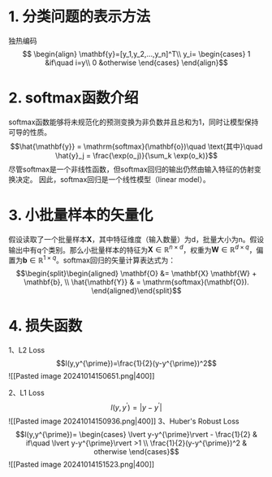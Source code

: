 # 1. 分类问题的表示方法
独热编码
$$
\begin{align}
\mathbf{y}=[y_1,y_2,...,y_n]^T\\
y_i=
\begin{cases}
1 &if\quad i=y\\
0 &otherwise
\end{cases}
\end{align}$$
# 2. softmax函数介绍
softmax函数能够将未规范化的预测变换为非负数并且总和为1，同时让模型保持 可导的性质。
$$\hat{\mathbf{y}} = \mathrm{softmax}(\mathbf{o})\quad \text{其中}\quad \hat{y}_j = \frac{\exp(o_j)}{\sum_k \exp(o_k)}$$
尽管softmax是一个非线性函数，但softmax回归的输出仍然由输入特征的仿射变换决定。 因此，softmax回归是一个线性模型（linear model）。

# 3. 小批量样本的矢量化
假设读取了一个批量样本$\mathbf{X}$，其中特征维度（输入数量）为d，批量大小为n。假设输出中有q个类别。那么小批量样本的特征为$\mathbf{X} \in \mathbb{R}^{n \times d}$，权重为$\mathbf{W} \in \mathbb{R}^{d \times q}$，偏置为$\mathbf{b} \in \mathbb{R}^{1\times q}$。softmax回归的矢量计算表达式为：
$$\begin{split}\begin{aligned} \mathbf{O} &= \mathbf{X} \mathbf{W} + \mathbf{b}, \\ \hat{\mathbf{Y}} & = \mathrm{softmax}(\mathbf{O}). \end{aligned}\end{split}$$

# 4. 损失函数
1、L2 Loss
$$l(y,y^{\prime})=\frac{1}{2}(y-y^{\prime})^2$$
![[Pasted image 20241014150651.png|400]]

2、L1 Loss
$$l(y,y^{\prime})=\lvert y-y^{\prime}\rvert$$
![[Pasted image 20241014150936.png|400]]
3、Huber's Robust Loss
$$l(y,y^{\prime})=
\begin{cases}
\lvert y-y^{\prime}\rvert - \frac{1}{2} & if\quad \lvert y-y^{\prime}\rvert >1 \\
\frac{1}{2}(y-y^{\prime})^2 & otherwise
\end{cases}$$
![[Pasted image 20241014151523.png|400]]
